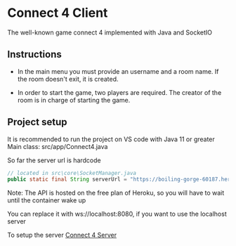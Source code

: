 # Connect 4 Client

The well-known game connect 4 implemented with Java and SocketIO

## Instructions

- In the main menu you must provide an username and a room name. If the room doesn't exit, it is created. 

- In order to start the game, two players are required. The creator of the room is in charge of starting the game.

## Project setup

It is recommended to run the project on VS code with Java 11 or greater
Main class: src/app/Connect4.java

So far the server url is hardcode

```java
// located in src\core\SocketManager.java
public static final String serverUrl = "https://boiling-gorge-60187.herokuapp.com";
```
Note: The API is hosted on the free plan of Heroku, so you will have to wait until the container wake up

You can replace it with ws://localhost:8080, if you want to use the localhost server

To setup the server [Connect 4 Server](https://github.com/dgop92/connect4)
